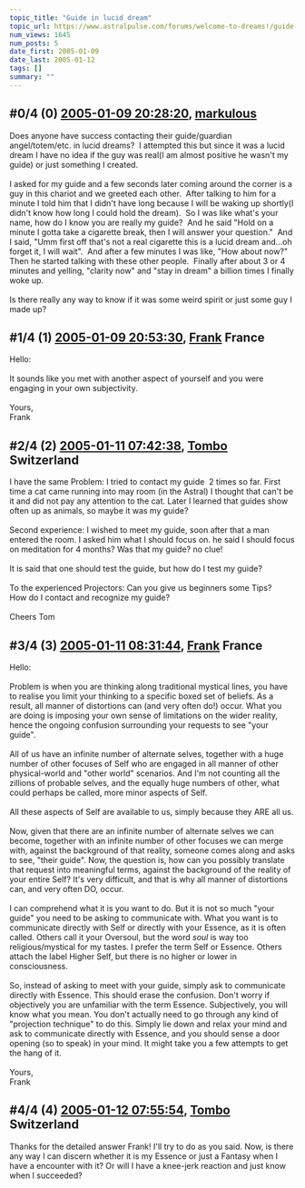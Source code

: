 ```yaml
---
topic_title: "Guide in lucid dream"
topic_url: https://www.astralpulse.com/forums/welcome-to-dreams!/guide-in-lucid-dream
num_views: 1645
num_posts: 5
date_first: 2005-01-09
date_last: 2005-01-12
tags: []
summary: ""
---
```


## \#0/4 (0) [2005-01-09 20:28:20](https://www.astralpulse.com/forums/index.php?msg=142068), [markulous](https://www.astralpulse.com/forums/profile/?u=7426)  ##
<section>
Does anyone have success contacting their guide/guardian angel/totem/etc. in lucid dreams?  I attempted this but since it was a lucid dream I have no idea if the guy was real(I am almost positive he wasn't my guide) or just something I created.
<br>
<br>
I asked for my guide and a few seconds later coming around the corner is a guy in this chariot and we greeted each other.  After talking to him for a minute I told him that I didn't have long because I will be waking up shortly(I didn't know how long I could hold the dream).  So I was like what's your name, how do I know you are really my guide?  And he said "Hold on a minute I gotta take a cigarette break, then I will answer your question."  And I said, "Umm first off that's not a real cigarette this is a lucid dream and...oh forget it, I will wait".  And after a few minutes I was like, "How about now?" Then he started talking with these other people.  Finally after about 3 or 4 minutes and yelling, "clarity now" and "stay in dream" a billion times I finally woke up.
<br>
<br>
Is there really any way to know if it was some weird spirit or just some guy I made up?
</section>

## \#1/4 (1) [2005-01-09 20:53:30](https://www.astralpulse.com/forums/index.php?msg=142072), [Frank](https://www.astralpulse.com/forums/profile/?u=359) France ##
<section>
Hello:
<br>
<br>
It sounds like you met with another aspect of yourself and you were engaging in your own subjectivity.
<br>
<br>
Yours,
<br>
Frank
</section>

## \#2/4 (2) [2005-01-11 07:42:38](https://www.astralpulse.com/forums/index.php?msg=142286), [Tombo](https://www.astralpulse.com/forums/profile/?u=2799) Switzerland ##
<section>
I have the same Problem: I tried to contact my guide  2 times so far. First time a cat came running into may room (in the Astral) I thought that can't be it and did not pay any attention to the cat. Later I learned that guides show often up as animals, so maybe it was my guide?
<br>
<br>
Second experience: I wished to meet my guide, soon after that a man entered the room. I asked him what I should focus on. he said I should focus on meditation for 4 months? Was that my guide? no clue!
<br>
<br>
It is said that one should test the guide, but how do I test my guide?
<br>
<br>
To the experienced Projectors: Can you give us beginners some Tips?
<br>
How do I contact and recognize my guide?
<br>
<br>
Cheers Tom
</section>

## \#3/4 (3) [2005-01-11 08:31:44](https://www.astralpulse.com/forums/index.php?msg=142290), [Frank](https://www.astralpulse.com/forums/profile/?u=359) France ##
<section>
Hello:
<br>
<br>
Problem is when you are thinking along traditional mystical lines, you have to realise you limit your thinking to a specific boxed set of beliefs. As a result, all manner of distortions can (and very often do!) occur. What you are doing is imposing your own sense of limitations on the wider reality, hence the ongoing confusion surrounding your requests to see "your guide".
<br>
<br>
All of us have an infinite number of alternate selves, together with a huge number of other focuses of Self who are engaged in all manner of other physical-world and "other world" scenarios. And I'm not counting all the zillions of probable selves, and the equally huge numbers of other, what could perhaps be called, more minor aspects of Self.
<br>
<br>
All these aspects of Self are available to us, simply because they ARE all us.
<br>
<br>
Now, given that there are an infinite number of alternate selves we can become, together with an infinite number of other focuses we can merge with, against the background of that reality, someone comes along and asks to see, "their guide". Now, the question is, how can you possibly translate that request into meaningful terms, against the background of the reality of your entire Self? It's very difficult, and that is why all manner of distortions can, and very often DO, occur.
<br>
<br>
I can comprehend what it is you want to do. But it is not so much "your guide" you need to be asking to communicate with. What you want is to communicate directly with Self or directly with your Essence, as it is often called. Others call it your Oversoul, but the word
<i>
 soul
</i>
is way too religious/mystical for my tastes. I prefer the term Self or Essence. Others attach the label Higher Self, but there is no higher or lower in consciousness.
<br>
<br>
So, instead of asking to meet with your guide, simply ask to communicate directly with Essence. This should erase the confusion. Don't worry if objectively you are unfamiliar with the term Essence. Subjectively, you will know what you mean. You don't actually need to go through any kind of "projection technique" to do this. Simply lie down and relax your mind and ask to communicate directly with Essence, and you should sense a door opening (so to speak) in your mind. It might take you a few attempts to get the hang of it.
<br>
<br>
Yours,
<br>
Frank
</section>

## \#4/4 (4) [2005-01-12 07:55:54](https://www.astralpulse.com/forums/index.php?msg=142446), [Tombo](https://www.astralpulse.com/forums/profile/?u=2799) Switzerland ##
<section>
Thanks for the detailed answer Frank! I'll try to do as you said. Now, is there any way I can discern whether it is my Essence or just a Fantasy when I have a encounter with it? Or will I have a knee-jerk reaction and just know when I succeeded?
</section>